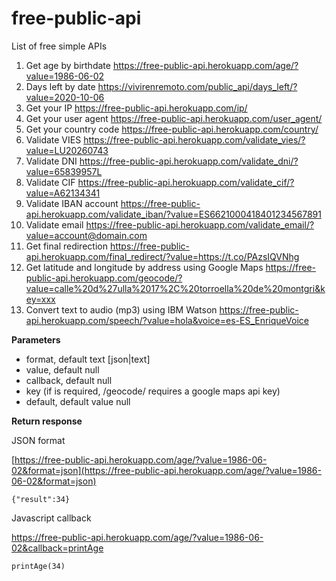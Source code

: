 # free-public-api
 
List of free simple APIs

1. Get age by birthdate https://free-public-api.herokuapp.com/age/?value=1986-06-02
2. Days left by date https://vivirenremoto.com/public_api/days_left/?value=2020-10-06
3. Get your IP https://free-public-api.herokuapp.com/ip/
4. Get your user agent https://free-public-api.herokuapp.com/user_agent/
5. Get your country code https://free-public-api.herokuapp.com/country/
6. Validate VIES https://free-public-api.herokuapp.com/validate_vies/?value=LU20260743
7. Validate DNI https://free-public-api.herokuapp.com/validate_dni/?value=65839957L
8. Validate CIF https://free-public-api.herokuapp.com/validate_cif/?value=A62134341
9. Validate IBAN account https://free-public-api.herokuapp.com/validate_iban/?value=ES6621000418401234567891
10. Validate email https://free-public-api.herokuapp.com/validate_email/?value=account@domain.com
11. Get final redirection https://free-public-api.herokuapp.com/final_redirect/?value=https://t.co/PAzsIQVNhg
12. Get latitude and longitude by address using Google Maps https://free-public-api.herokuapp.com/geocode/?value=calle%20d%27ulla%2017%2C%20torroella%20de%20montgri&key=xxx
13. Convert text to audio (mp3) using IBM Watson https://free-public-api.herokuapp.com/speech/?value=hola&voice=es-ES_EnriqueVoice

**Parameters**

- format, default text [json|text]
- value, default null
- callback, default null
- key (if is required, /geocode/ requires a google maps api key)
- default, default value null

**Return response**

JSON format

[https://free-public-api.herokuapp.com/age/?value=1986-06-02&format=json](https://free-public-api.herokuapp.com/age/?value=1986-06-02&format=json)

```
{"result":34}
```

Javascript callback

https://free-public-api.herokuapp.com/age/?value=1986-06-02&callback=printAge

```
printAge(34)
```
